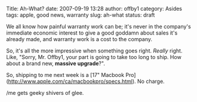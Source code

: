 Title: Ah-What?
date: 2007-09-19 13:28
author: offby1
category: Asides
tags: apple, good news, warranty
slug: ah-what
status: draft

We all know how painful warranty work can be; it's never in the company's immediate economic interest to give a good goddamn about sales it's already made, and warranty work is a cost to the company.

So, it's all the more impressive when something goes right. _Really_ right. Like, "Sorry, Mr. Offby1, your part is going to take too long to ship. How about a brand new, **massive upgrade**?".

So, shipping to me next week is a \[17" Macbook Pro\](<http://www.apple.com/ca/macbookpro/specs.html>). No charge.

/me gets geeky shivers of glee.
